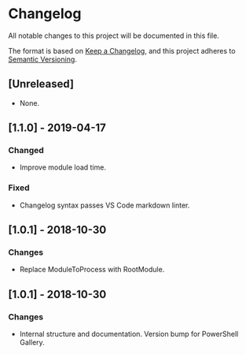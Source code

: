 # Changelog

All notable changes to this project will be documented in this file.

The format is based on [Keep a Changelog](https://keepachangelog.com/en/1.0.0/),
and this project adheres to [Semantic Versioning](https://semver.org/spec/v2.0.0.html).

## [Unreleased]

- None.

## [1.1.0] - 2019-04-17

### Changed

- Improve module load time.

### Fixed

- Changelog syntax passes VS Code markdown linter.

## [1.0.1] - 2018-10-30

### Changes

- Replace ModuleToProcess with RootModule.

## [1.0.1] - 2018-10-30

### Changes

- Internal structure and documentation. Version bump for PowerShell Gallery.
